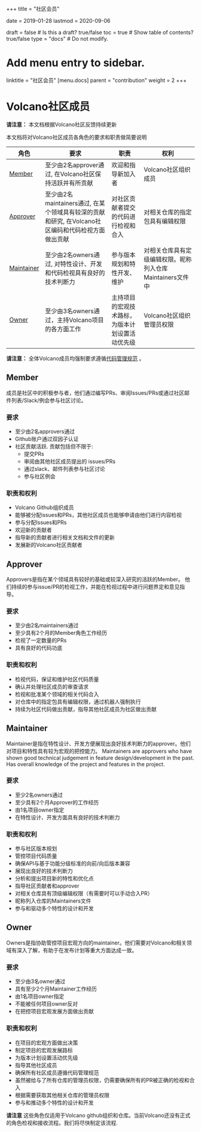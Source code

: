 +++
title = "社区会员"


date = 2019-01-28
lastmod = 2020-09-06

draft = false  # Is this a draft? true/false
toc = true  # Show table of contents? true/false
type = "docs"  # Do not modify.

# Add menu entry to sidebar.
linktitle = "社区会员"
[menu.docs]
  parent = "contribution"
  weight = 2
+++

# Volcano社区成员

**请注意：** 本文档根据Volcano社区反馈持续更新

本文档将对Volcano社区成员各角色的要求和职责做简要说明

| 角色 | 要求 | 职责 | 权利 |
| -----| ---------------- | ------------ | -------|
| [Member](#member) | 至少由2名approver通过, 在Volcano社区保持活跃并有所贡献 | 欢迎和指导新加入者 | Volcano社区组织成员 |
| [Approver](#approver) | 至少由2名maintainers通过, 在某个领域具有较深的贡献和研究, 在Volcano社区编码和代码检视方面做出贡献  | 对社区贡献者提交的代码进行检视和合入 | 对相关仓库的指定包具有编辑权限 |
| [Maintainer](#maintainer) | 至少由2名owners通过, 对特性设计、开发和代码检视具有良好的技术判断力 | 参与版本规划和特性开发、维护 | 对相关仓库具有定级编辑权限。昵称列入仓库Maintainers文件中 |
| [Owner](#owner) | 至少由3名owners通过，主持Volcano项目的各方面工作 | 主持项目的宏观技术路标，为版本计划设置活动优先级 | Volcano社区组织管理员权限 |

**请注意：** 全体Volcano成员均强制要求遵循[代码管理规范](https://github.com/volcano-sh/website/blob/master/CODE_OF_CONDUCT.md) 。

## Member

成员是社区中的积极参与者，他们通过编写PRs、审阅Issues/PRs或通过社区邮件列表/Slack/例会参与社区讨论。 


### 要求

- 至少由2名approvers通过
- Github账户通过双因子认证
- 社区贡献活跃. 贡献包括但不限于:
    - 提交PRs
    - 审阅由其他社区成员提出的 issues/PRs
    - 通过slack、邮件列表参与社区讨论
    - 参与社区例会

### 职责和权利

- Volcano Github组织成员
- 能够被分配issues和PRs，其他社区成员也能够申请由他们进行内容检视
- 参与分配Issues和PRs
- 欢迎新的贡献者
- 指导新的贡献者进行相关文档和文件的更新
- 发展新的Volcano社区贡献者


## Approver

Approvers是指在某个领域具有较好的基础或较深入研究的活跃的Member。
他们持续的参与issue/PR的检视工作，并能在检视过程中进行问题界定和意见指导。 


### 要求

- 至少由2名maintainers通过
- 至少具有2个月的Member角色工作经历
- 检视了一定数量的PRs
- 具有良好的代码功底


### 职责和权利

- 检视代码，保证和维护社区代码质量
- 确认并处理社区成员的审查请求
- 检视和批准某个领域的相关代码合入
- 对仓库中的指定包具有编辑权限，通过机器人强制执行
- 持续为社区代码做出贡献，指导其他社区成员为社区做出贡献

## Maintainer

Maintainer是指在特性设计、开发方便展现出良好技术判断力的approver。他们对项目和特性具有较为宏观的把控能力。
Maintainers are approvers who have shown good technical judgement in feature design/development in the past.
Has overall knowledge of the project and features in the project.

### 要求

- 至少2名owners通过
- 至少具有2个月Approver的工作经历
- 由1名项目owner指定
- 在特性设计、开发方面具有良好的技术判断力

### 职责和权利

- 参与社区版本规划
- 管控项目代码质量
- 确保API与基于功能分级标准的向前/向后版本兼容
- 展现出良好的技术判断力
- 分析和提出项目新的特性和优化点
- 指导社区贡献者和approver
- 对相关仓库具有顶级编辑权限（有需要时可以手动合入PR）
- 昵称列入仓库的Maintainers文件
- 参与和驱动多个特性的设计和开发

## Owner

Owners是指协助管控项目宏观方向的maintainer。他们需要对Volcano和相关领域有深入了解，有助于在发布计划等重大方面达成一致。

### 要求

- 至少由3名owner通过
- 具有至少2个月Maintainer工作经历
- 由1名项目owner指定
- 不能被任何项目owner反对
- 在把控项目宏观发展方面做出贡献

### 职责和权利

- 在项目的宏观方面做出决策
- 制定项目的宏观发展路标
- 为版本计划设置活动优先级
- 指导其他社区成员
- 确保所有社区成员遵循代码管理规范
- 虽然被给与了所有仓库的管理员权限，仍需要确保所有的PR被正确的检视和合入
- 根据需要获取其他相关仓库的管理员权限
- 参与和推动多个特性的设计和开发


**请注意** 这些角色仅适用于Volcano github组织和仓库。当前Volcano还没有正式的角色检视和接收流程。我们将尽快制定该流程.


[双因子认证]: https://help.github.com/articles/about-two-factor-authentication